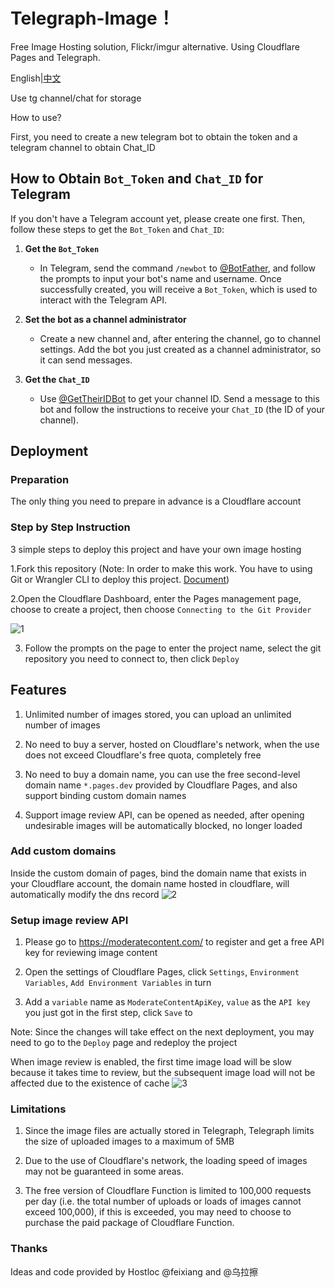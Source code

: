# Telegraph-Image！

Free Image Hosting solution, Flickr/imgur alternative. Using Cloudflare Pages and Telegraph.

English|[中文](readme-zh.md)

Use tg channel/chat for storage

How to use?

First, you need to create a new telegram bot to obtain the token and a telegram channel to obtain Chat_ID
## How to Obtain `Bot_Token` and `Chat_ID` for Telegram

If you don't have a Telegram account yet, please create one first. Then, follow these steps to get the `Bot_Token` and `Chat_ID`:

1. **Get the `Bot_Token`**
   - In Telegram, send the command `/newbot` to [@BotFather](https://t.me/BotFather), and follow the prompts to input your bot's name and username. Once successfully created, you will receive a `Bot_Token`, which is used to interact with the Telegram API.

2. **Set the bot as a channel administrator**
   - Create a new channel and, after entering the channel, go to channel settings. Add the bot you just created as a channel administrator, so it can send messages.

3. **Get the `Chat_ID`**
   - Use [@GetTheirIDBot](https://t.me/GetTheirIDBot) to get your channel ID. Send a message to this bot and follow the instructions to receive your `Chat_ID` (the ID of your channel).
   
## Deployment

### Preparation

The only thing you need to prepare in advance is a Cloudflare account

### Step by Step Instruction

3 simple steps to deploy this project and have your own image hosting

1.Fork this repository (Note: In order to make this work. You have to using Git or Wrangler CLI to deploy this project. [Document](https://developers.cloudflare.com/pages/functions/get-started/#deploy-your-function))

2.Open the Cloudflare Dashboard, enter the Pages management page, choose to create a project, then choose `Connecting to the Git Provider`

![1](https://telegraph-image.pages.dev/file/8d4ef9b7761a25821d9c2.png)

3. Follow the prompts on the page to enter the project name, select the git repository you need to connect to, then click `Deploy`

## Features

1. Unlimited number of images stored, you can upload an unlimited number of images

2. No need to buy a server, hosted on Cloudflare's network, when the use does not exceed Cloudflare's free quota, completely free

3. No need to buy a domain name, you can use the free second-level domain name `*.pages.dev` provided by Cloudflare Pages, and also support binding custom domain names

4. Support image review API, can be opened as needed, after opening undesirable images will be automatically blocked, no longer loaded

### Add custom domains

Inside the custom domain of pages, bind the domain name that exists in your Cloudflare account, the domain name hosted in cloudflare, will automatically modify the dns record
![2](https://telegraph-image.pages.dev/file/29546e3a7465a01281ee2.png)

### Setup image review API

1. Please go to https://moderatecontent.com/ to register and get a free API key for reviewing image content

2. Open the settings of Cloudflare Pages, click `Settings`, `Environment Variables`, `Add Environment Variables` in turn

3. Add a `variable` name as `ModerateContentApiKey`, `value` as the `API key` you just got in the first step, click `Save` to

Note: Since the changes will take effect on the next deployment, you may need to go to the `Deploy` page and redeploy the project

When image review is enabled, the first time image load will be slow because it takes time to review, but the subsequent image load will not be affected due to the existence of cache
![3](https://telegraph-image.pages.dev/file/bae511fb116b034ef9c14.png)

### Limitations

1. Since the image files are actually stored in Telegraph, Telegraph limits the size of uploaded images to a maximum of 5MB

2. Due to the use of Cloudflare's network, the loading speed of images may not be guaranteed in some areas.

3. The free version of Cloudflare Function is limited to 100,000 requests per day (i.e. the total number of uploads or loads of images cannot exceed 100,000), if this is exceeded, you may need to choose to purchase the paid package of Cloudflare Function.

### Thanks

Ideas and code provided by Hostloc @feixiang and @乌拉擦
